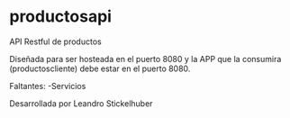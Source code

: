 # productosapi
API Restful de productos

Diseñada para ser hosteada en el puerto 8080 y la APP que la consumira (productoscliente) debe estar en el puerto 8080.

Faltantes:
-Servicios

Desarrollada por Leandro Stickelhuber
